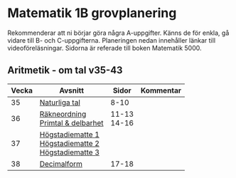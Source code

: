 # Matematik 1B grovplanering

Rekommenderar att ni börjar göra några A-uppgifter. Känns de för enkla, gå vidare till B- och C-uppgifterna. Planeringen nedan innehåller länkar till videoföreläsningar. Sidorna är referade till boken Matematik 5000.

## Aritmetik - om tal v35-43

| Vecka | Avsnitt                                                                    | Sidor          | Kommentar |
| ----- | -------------------------------------------------------------------------- | -------------- | --------- |
| 35    | [Naturliga tal][nt] <br>                                                   | 8-10<br>       |
| 36    | [Räkneordning][ro] <br>[Primtal & delbarhet][pd]                           | 11-13<br>14-16 |
| 37    | [Högstadiematte 1][h1]<br>[Högstadiematte 2][h2]<br>[Högstadiematte 3][h3] |
| 38    | [Decimalform][df]                                                          | 17-18          |

[nt]: https://www.youtube.com/watch?v=RBrzl-kbwFI
[ro]: https://www.youtube.com/watch?v=6AR6vNMzNek
[pd]: https://www.youtube.com/watch?v=m9VO74R90e0
[h1]: https://www.youtube.com/watch?v=guXRnKRE_B4
[h2]: https://www.youtube.com/watch?v=kC0f5VabA5U
[h3]: https://www.youtube.com/watch?v=DcUKnPXn6z0
[df]: https://www.youtube.com/watch?v=yM71S_h7Zk0
